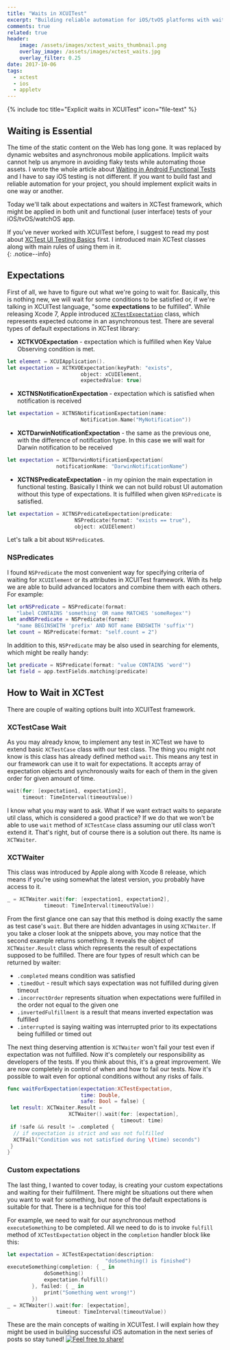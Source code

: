 ```yaml
---
title: "Waits in XCUITest"
excerpt: "Building reliable automation for iOS/tvOS platforms with waits and expectations"
comments: true
related: true
header:
    image: /assets/images/xctest_waits_thumbnail.png
    overlay_image: /assets/images/xctest_waits.jpg
    overlay_filter: 0.25
date: 2017-10-06
tags:
  - xctest
  - ios
  - appletv
---
```

{% include toc title="Explicit waits in XCUITest" icon="file-text" %}
## Waiting is Essential
The time of the static content on the Web has long gone. It was replaced by dynamic websites and asynchronous mobile applications. Implicit waits cannot help us anymore in avoiding flaky tests while automating those assets. I wrote the whole article about [Waiting in Android Functional Tests](https://alexilyenko.github.io/uiautomator-waiting/) and I have to say iOS testing is not different. If you want to build fast and reliable automation for your project, you should implement explicit waits in one way or another.

Today we'll talk about expectations and waiters in XCTest framework, which might be applied in both unit and functional (user interface) tests of your iOS/tvOS/watchOS app.

If you've never worked with XCUITest before, I suggest to read my post about [XCTest UI Testing Basics](https://alexilyenko.github.io/xcuitest-basics/) first. I introduced main XCTest classes along with main rules of using them in it.  
{: .notice--info}

## Expectations
First of all, we have to figure out what we're going to wait for. Basically, this is nothing new, we will wait for some conditions to be satisfied or, if we're talking in XCUITest language, "some **expectations** to be fulfilled". While releasing Xcode 7, Apple introduced [`XCTestExpectation`](https://developer.apple.com/documentation/xctest/xctestexpectation) class, which represents expected outcome in an asynchronous test. There are several types of default expectations in XCTest library:
* **XCTKVOExpectation** - expectation which is fulfilled when Key Value Observing condition is met.
```swift
let element = XCUIApplication().
let expectation = XCTKVOExpectation(keyPath: "exists",
                        object: xCUIElement,
                        expectedValue: true)
```
* **XCTNSNotificationExpectation** - expectation which is satisfied when notification is received
```swift
let expectation = XCTNSNotificationExpectation(name:
                        Notification.Name("MyNotification"))
```
* **XCTDarwinNotificationExpectation** - the same as the previous one, with the difference of notification type. In this case we will wait for Darwin notification to be received
```swift
let expectation = XCTDarwinNotificationExpectation(
                notificationName: "DarwinNotificationName")
```
* **XCTNSPredicateExpectation** - in my opinion the main expectation in functional testing. Basically I think we can not build robust UI automation without this type of expectations. It is fulfilled when given `NSPredicate` is satisfied.
```swift
let expectation = XCTNSPredicateExpectation(predicate:
                      NSPredicate(format: "exists == true"),
                      object: xCUIElement)
```

Let's talk a bit about `NSPredicate`s.
### NSPredicates
I found `NSPredicate` the most convenient way for specifying criteria of waiting for `XCUIElement` or its attributes in XCUITest framework. With its help we are able to build advanced locators and combine them with each others. For example:
```swift
let orNSPredicate = NSPredicate(format:
   "label CONTAINS 'something' OR name MATCHES 'someRegex'")
let andNSPredicate = NSPredicate(format:
   "name BEGINSWITH 'prefix' AND NOT name ENDSWITH 'suffix'")
let count = NSPredicate(format: "self.count = 2")
```  
In addition to this, `NSPredicate` may be also used in searching for elements, which might be really handy:
```swift
let predicate = NSPredicate(format: "value CONTAINS 'word'")
let field = app.textFields.matching(predicate)
```

## How to Wait in XCTest
There are couple of waiting options built into XCUITest framework.
### XCTestCase Wait
As you may already know, to implement any test in XCTest we have to extend basic `XCTestCase` class with our test class. The thing you might not know is this class has already defined method `wait`. This means any test in our framework can use it to wait for expectations. It accepts array of expectation objects and synchronously waits for each of them in the given order for given amount of time.
```swift
wait(for: [expectation1, expectation2],
     timeout: TimeInterval(timeoutValue))
```

I know what you may want to ask. What if we want extract waits to separate util class, which is considered a good practice? If we do that we won't be able to use `wait` method of `XCTestCase` class assuming our util class won't extend it. That's right, but of course there is a solution out there. Its name is `XCTWaiter`.
### XCTWaiter
This class was introduced by Apple along with Xcode 8 release, which means if you're using somewhat the latest version, you probably have access to it.
```swift
_ = XCTWaiter.wait(for: [expectation1, expectation2],
            timeout: TimeInterval(timeoutValue))
```
From the first glance one can say that this method is doing exactly the same as test case's `wait`. But there are hidden advantages in using `XCTWaiter`. If you take a closer look at the snippets above, you may notice that the second example returns something. It reveals the object of `XCTWaiter.Result` class which represents the result of expectations supposed to be fulfilled. There are four types of result which can be returned by waiter:
- `.completed` means condition was satisfied
- `.timedOut` - result which says expectation was not fulfilled during given timeout
- `.incorrectOrder` represents situation when expectations were fulfilled in the order not equal to the given one
- `.invertedFulfillment` is a result that means inverted expectation was fulfilled
- `.interrupted` is saying waiting was interrupted prior to its expectations being fulfilled or timed out

The next thing deserving attention is `XCTWaiter` won't fail your test even if expectation was not fulfilled. Now it's completely our responsibility as developers of the tests. If you think about this, it's a great improvement. We are now completely in control of when and how to fail our tests. Now it's possible to wait even for optional conditions without any risks of fails.
```swift
func waitForExpectation(expectation:XCTestExpectation,
                        time: Double,
                        safe: Bool = false) {
 let result: XCTWaiter.Result =
                    XCTWaiter().wait(for: [expectation],
                                     timeout: time)
 if !safe && result != .completed {
  // if expectation is strict and was not fulfilled
  XCTFail("Condition was not satisfied during \(time) seconds")
 }
}
```
### Custom expectations
The last thing, I wanted to cover today, is creating your custom expectations and waiting for their fulfillment. There might be situations out there when you want to wait for something, but none of the default expectations is suitable for that. There is a technique for this too!

For example, we need to wait for our asynchronous method `executeSomething` to be completed. All we need to do is to invoke `fulfill` method of `XCTestExpectation` object in the `completion` handler block like this:
```swift
let expectation = XCTestExpectation(description:
                                "doSomething() is finished")
executeSomething(completion: { _ in
            doSomething()
            expectation.fulfill()
        }, failed: { _ in
            print("Something went wrong!")
        })
_ = XCTWaiter().wait(for: [expectation],
                timeout: TimeInterval(timeoutValue))
```
These are the main concepts of waiting in XCUITest. I will explain how they might be used in building successful iOS automation in the next series of posts so stay tuned!
[<img src="{{ site.url }}{{ site.baseurl }}/assets/images/share_message.png" alt="Feel free to share!">](https://alexilyenko.github.io/)
